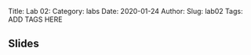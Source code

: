 Title: Lab 02:
Category: labs
Date: 2020-01-24
Author: 
Slug: lab02
Tags: ADD TAGS HERE


## Slides
<!-- - [PDF | Lecture 1: Description]({attach}presentation/Lecture1_Data.pdf) -->
